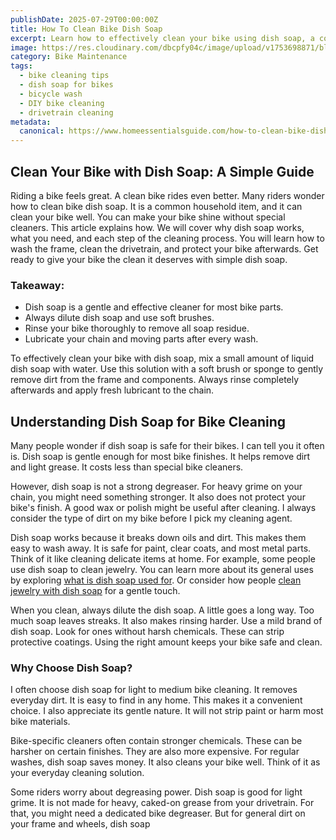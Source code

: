 ```yaml
---
publishDate: 2025-07-29T00:00:00Z
title: How To Clean Bike Dish Soap
excerpt: Learn how to effectively clean your bike using dish soap, a common household item. Discover safe methods and tips for a sparkling ride.
image: https://res.cloudinary.com/dbcpfy04c/image/upload/v1753698871/blog_image_1753698871_w7q5pw.webp
category: Bike Maintenance
tags:
  - bike cleaning tips
  - dish soap for bikes
  - bicycle wash
  - DIY bike cleaning
  - drivetrain cleaning
metadata:
  canonical: https://www.homeessentialsguide.com/how-to-clean-bike-dish-soap
---
```


## Clean Your Bike with Dish Soap: A Simple Guide

Riding a bike feels great. A clean bike rides even better. Many riders wonder how to clean bike dish soap. It is a common household item, and it can clean your bike well. You can make your bike shine without special cleaners. This article explains how. We will cover why dish soap works, what you need, and each step of the cleaning process. You will learn how to wash the frame, clean the drivetrain, and protect your bike afterwards. Get ready to give your bike the clean it deserves with simple dish soap.

### Takeaway:

*   Dish soap is a gentle and effective cleaner for most bike parts.
*   Always dilute dish soap and use soft brushes.
*   Rinse your bike thoroughly to remove all soap residue.
*   Lubricate your chain and moving parts after every wash.

To effectively clean your bike with dish soap, mix a small amount of liquid dish soap with water. Use this solution with a soft brush or sponge to gently remove dirt from the frame and components. Always rinse completely afterwards and apply fresh lubricant to the chain.

## Understanding Dish Soap for Bike Cleaning

Many people wonder if dish soap is safe for their bikes. I can tell you it often is. Dish soap is gentle enough for most bike finishes. It helps remove dirt and light grease. It costs less than special bike cleaners.

However, dish soap is not a strong degreaser. For heavy grime on your chain, you might need something stronger. It also does not protect your bike's finish. A good wax or polish might be useful after cleaning. I always consider the type of dirt on my bike before I pick my cleaning agent.

Dish soap works because it breaks down oils and dirt. This makes them easy to wash away. It is safe for paint, clear coats, and most metal parts. Think of it like cleaning delicate items at home. For example, some people use dish soap to clean jewelry. You can learn more about its general uses by exploring [what is dish soap used for](https://homeessentialsguide.com/what-is-dish-soap-used-for). Or consider how people [clean jewelry with dish soap](https://homeessentialsguide.com/how-to-clean-jewelry-with-dish-soap) for a gentle touch.

When you clean, always dilute the dish soap. A little goes a long way. Too much soap leaves streaks. It also makes rinsing harder. Use a mild brand of dish soap. Look for ones without harsh chemicals. These can strip protective coatings. Using the right amount keeps your bike safe and clean.

### Why Choose Dish Soap?

I often choose dish soap for light to medium bike cleaning. It removes everyday dirt. It is easy to find in any home. This makes it a convenient choice. I also appreciate its gentle nature. It will not strip paint or harm most bike materials.

Bike-specific cleaners often contain stronger chemicals. These can be harsher on certain finishes. They are also more expensive. For regular washes, dish soap saves money. It also cleans your bike well. Think of it as your everyday cleaning solution.

Some riders worry about degreasing power. Dish soap is good for light grime. It is not made for heavy, caked-on grease from your drivetrain. For that, you might need a dedicated bike degreaser. But for general dirt on your frame and wheels, dish soap